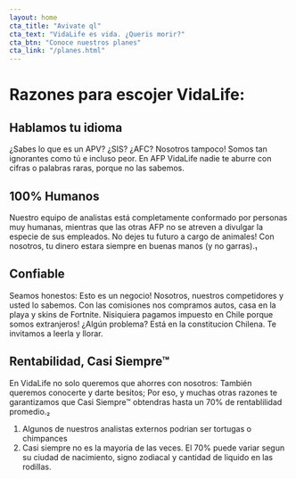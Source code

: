 ```yaml
---
layout: home
cta_title: "Avivate ql"
cta_text: "VidaLife es vida. ¿Queris morir?"
cta_btn: "Conoce nuestros planes"
cta_link: "/planes.html"
---
```


# Razones para escojer VidaLife:

## Hablamos tu idioma

¿Sabes lo que es un APV? ¿SIS? ¿AFC? Nosotros tampoco! Somos tan ignorantes como tú e incluso peor. En AFP VidaLife nadie te aburre con cifras o palabras raras, porque no las sabemos. 

## 100% Humanos

Nuestro equipo de analistas está completamente conformado por personas muy humanas, mientras que las otras AFP no se atreven a divulgar la especie de sus empleados. No dejes tu futuro a cargo de animales! Con nosotros, tu dinero estara siempre en buenas manos (y no garras).₁

## Confiable

Seamos honestos: Esto es un negocio! Nosotros, nuestros competidores y usted lo sabemos. Con las comisiones nos compramos autos, casa en la playa y skins de Fortnite. Nisiquiera pagamos impuesto en Chile porque somos extranjeros! ¿Algún problema? Está en la constitucion Chilena. Te invitamos a leerla y llorar.

## Rentabilidad, Casi Siempre™ 

En VidaLife no solo queremos que ahorres con nosotros: También queremos conocerte y darte besitos; Por eso, y muchas otras razones te garantizamos que Casi Siempre™ obtendras hasta un 70% de rentablilidad promedio.₂

1. Algunos de nuestros analistas externos podrian ser tortugas o chimpances
2. Casi siempre no es la mayoria de las veces. El 70% puede variar segun su ciudad de nacimiento, signo zodiacal y cantidad de liquido en las rodillas.